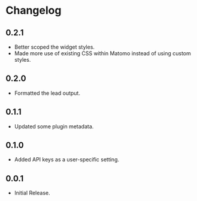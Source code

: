 # Changelog

## 0.2.1

- Better scoped the widget styles.
- Made more use of existing CSS within Matomo instead of using custom styles.

## 0.2.0

- Formatted the lead output.

## 0.1.1

- Updated some plugin metadata.

## 0.1.0

- Added API keys as a user-specific setting.

## 0.0.1

- Initial Release.